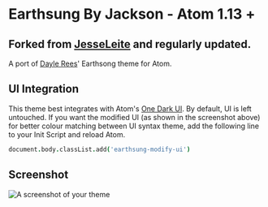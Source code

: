 # Earthsung By Jackson - Atom 1.13 +
## Forked from [JesseLeite](https://github.com/JesseLeite/earthsung-by-jackson-syntax-atom) and regularly updated.

A port of [Dayle Rees](http://daylerees.github.io)' Earthsong theme for Atom.

## UI Integration

This theme best integrates with Atom's [One Dark UI](https://atom.io/themes/one-dark-ui).  By default, UI is left untouched.  If you want the modified UI (as shown in the screenshot above) for better colour matching between UI syntax theme, add the following line to your Init Script and reload Atom.

```coffee
document.body.classList.add('earthsung-modify-ui')
```

## Screenshot

![A screenshot of your theme](https://raw.githubusercontent.com/JesseLeite/earthsung-by-jackson-syntax-atom/master/screenshot.png)
